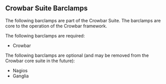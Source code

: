 ## Crowbar Suite Barclamps

The following barclamps are part of the Crowbar Suite.  The barclamps are core to the operation of the Crowbar framework.

The following barclamps are required:

* Crowbar

The following barclamps are optional (and may be removed from the Crowbar core suite in the future):   

* Nagios
* Ganglia

